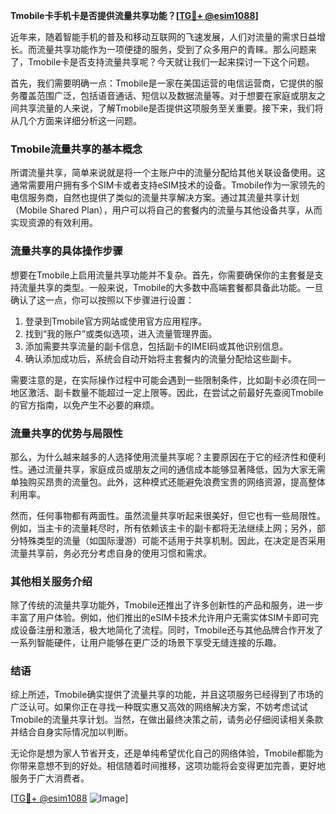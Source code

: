 **Tmobile卡手机卡是否提供流量共享功能？[[TG💪+ @esim1088](https://t.me/s/esim1088)]**

近年来，随着智能手机的普及和移动互联网的飞速发展，人们对流量的需求日益增长。而流量共享功能作为一项便捷的服务，受到了众多用户的青睐。那么问题来了，Tmobile卡是否支持流量共享呢？今天就让我们一起来探讨一下这个问题。

首先，我们需要明确一点：Tmobile是一家在美国运营的电信运营商，它提供的服务覆盖范围广泛，包括语音通话、短信以及数据流量等。对于想要在家庭或朋友之间共享流量的人来说，了解Tmobile是否提供这项服务至关重要。接下来，我们将从几个方面来详细分析这一问题。

### Tmobile流量共享的基本概念

所谓流量共享，简单来说就是将一个主账户中的流量分配给其他关联设备使用。这通常需要用户拥有多个SIM卡或者支持eSIM技术的设备。Tmobile作为一家领先的电信服务商，自然也提供了类似的流量共享解决方案。通过其流量共享计划（Mobile Shared Plan），用户可以将自己的套餐内的流量与其他设备共享，从而实现资源的有效利用。

### 流量共享的具体操作步骤

想要在Tmobile上启用流量共享功能并不复杂。首先，你需要确保你的主套餐是支持流量共享的类型。一般来说，Tmobile的大多数中高端套餐都具备此功能。一旦确认了这一点，你可以按照以下步骤进行设置：

1. 登录到Tmobile官方网站或使用官方应用程序。
2. 找到“我的账户”或类似选项，进入流量管理界面。
3. 添加需要共享流量的副卡信息，包括副卡的IMEI码或其他识别信息。
4. 确认添加成功后，系统会自动开始将主套餐内的流量分配给这些副卡。

需要注意的是，在实际操作过程中可能会遇到一些限制条件，比如副卡必须在同一地区激活、副卡数量不能超过一定上限等。因此，在尝试之前最好先查阅Tmobile的官方指南，以免产生不必要的麻烦。

### 流量共享的优势与局限性

那么，为什么越来越多的人选择使用流量共享呢？主要原因在于它的经济性和便利性。通过流量共享，家庭成员或朋友之间的通信成本能够显著降低，因为大家无需单独购买昂贵的流量包。此外，这种模式还能避免浪费宝贵的网络资源，提高整体利用率。

然而，任何事物都有两面性。虽然流量共享听起来很美好，但它也有一些局限性。例如，当主卡的流量耗尽时，所有依赖该主卡的副卡都将无法继续上网；另外，部分特殊类型的流量（如国际漫游）可能不适用于共享机制。因此，在决定是否采用流量共享前，务必充分考虑自身的使用习惯和需求。

### 其他相关服务介绍

除了传统的流量共享功能外，Tmobile还推出了许多创新性的产品和服务，进一步丰富了用户体验。例如，他们推出的eSIM卡技术允许用户无需实体SIM卡即可完成设备注册和激活，极大地简化了流程。同时，Tmobile还与其他品牌合作开发了一系列智能硬件，让用户能够在更广泛的场景下享受无缝连接的乐趣。

### 结语

综上所述，Tmobile确实提供了流量共享的功能，并且这项服务已经得到了市场的广泛认可。如果你正在寻找一种既实惠又高效的网络解决方案，不妨考虑试试Tmobile的流量共享计划。当然，在做出最终决策之前，请务必仔细阅读相关条款并结合自身实际情况加以判断。

无论你是想为家人节省开支，还是单纯希望优化自己的网络体验，Tmobile都能为你带来意想不到的好处。相信随着时间推移，这项功能将会变得更加完善，更好地服务于广大消费者。

[[TG💪+ @esim1088](https://t.me/s/esim1088) ![Image](https://i.postimg.cc/4NQfJmqS/Snipaste-2025-05-13-00-14-12.png)]